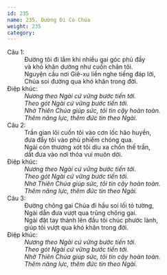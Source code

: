 ```yaml
---
id: 235
name: 235. Đường Đi Có Chúa
weight: 235
category: 
---
```

<dl><dt>Câu 1:</dt><dd data-verse="1">Đường tôi đi lắm khi nhiều gai góc phủ đầy <br/>và khó khăn dường như cuốn chân tôi. <br/>Nguyện cầu nơi Giê-xu liền nghe tiếng đáp lời, <br/>Chúa soi đường qua khó khăn trong đời. </dd><dt>Điệp khúc:</dt><dd data-chorus="1"><em>Nương theo Ngài cứ vững bước tiến tới. <br/>Theo gót Ngài cứ vững bước tiến tới. <br/>Nhờ Thiên Chúa giúp sức, tôi tin cậy hoàn toàn. <br/>Thêm năng lực, thêm đức tin theo Ngài. </em></dd><dt>Câu 2:</dt><dd data-verse="2">Trần gian lôi cuốn tôi vào cơn lốc hão huyền, <br/>đưa đẩy tôi vào phù phiếm chóng qua. <br/>Ngài còn thương xót tôi dìu xa chốn thế trần, <br/>dắt đưa vào nơi thỏa vui muôn dời. </dd><dt>Điệp khúc:</dt><dd data-chorus="1"><em>Nương theo Ngài cứ vững bước tiến tới. <br/>Theo gót Ngài cứ vững bước tiến tới. <br/>Nhờ Thiên Chúa giúp sức, tôi tin cậy hoàn toàn. <br/>Thêm năng lực, thêm đức tin theo Ngài. </em></dd><dt>Câu 3:</dt><dd data-verse="3">Đường chông gai Chúa đi hầu soi lối tỏ tường, <br/>Ngài dẫn đưa vượt qua trũng chông gai. <br/>Ngài đặt tay thánh lên đầu tôi chúc phước lành, <br/>giúp tôi vượt qua khó khăn trong đời. </dd><dt>Điệp khúc:</dt><dd data-chorus="1"><em>Nương theo Ngài cứ vững bước tiến tới. <br/>Theo gót Ngài cứ vững bước tiến tới. <br/>Nhờ Thiên Chúa giúp sức, tôi tin cậy hoàn toàn. <br/>Thêm năng lực, thêm đức tin theo Ngài. </em></dd></dl>
